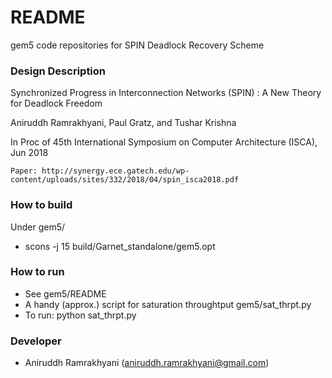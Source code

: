 # README #

gem5 code repositories for SPIN Deadlock Recovery Scheme

### Design Description ###
Synchronized Progress in Interconnection Networks (SPIN) : A New Theory for Deadlock Freedom

Aniruddh Ramrakhyani, Paul Gratz, and Tushar Krishna

In Proc of 45th International Symposium on Computer Architecture (ISCA), Jun 2018

	Paper: http://synergy.ece.gatech.edu/wp-content/uploads/sites/332/2018/04/spin_isca2018.pdf


### How to build ###
Under gem5/
* scons -j 15 build/Garnet_standalone/gem5.opt

### How to run ###

* See gem5/README
* A handy (approx.) script for saturation throughtput gem5/sat_thrpt.py
* To run: python sat_thrpt.py

### Developer ###

* Aniruddh Ramrakhyani (aniruddh.ramrakhyani@gmail.com)
